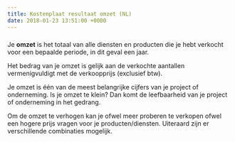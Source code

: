 ```yaml
---
title: Kostenplaat resultaat omzet (NL)
date: 2018-01-23 13:51:00 +0000
---
```

### 

Je **omzet** is het totaal van alle diensten en producten die je hebt verkocht voor een bepaalde periode, in dit geval een jaar.

Het bedrag van je omzet is gelijk aan de verkochte aantallen vermenigvuldigt met de verkoopprijs (exclusief btw). 

Je omzet is één van de meest belangrijke cijfers van je project of onderneming. Is je omzet te klein? Dan komt de leefbaarheid van je project of onderneming in het gedrang.

Om de omzet te verhogen kan je ofwel meer proberen te verkopen ofwel een hogere prijs vragen voor je producten/diensten. Uiteraard zijn er verschillende combinaties mogelijk.